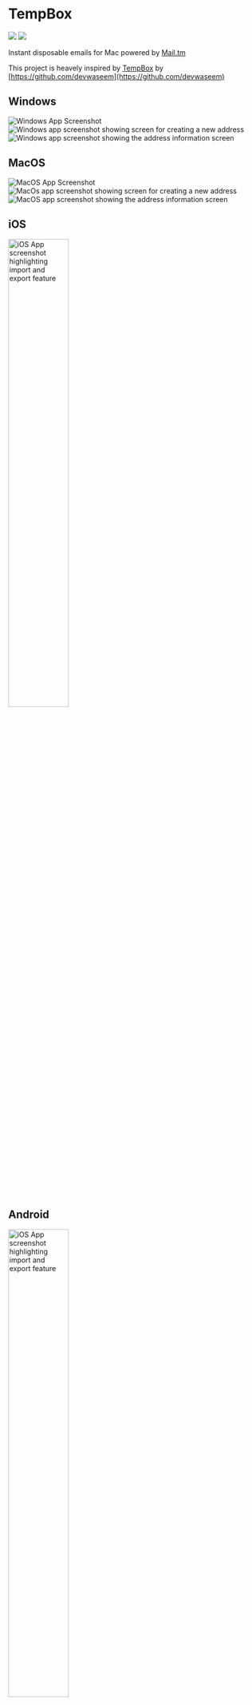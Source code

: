 # TempBox

<a href="https://raw.githubusercontent.com/rishi-singh26/TempBox-Flutter/main/LICENSE"><img src="https://img.shields.io/github/license/rishi-singh26/TempBox-Flutter"></a>
<a href="https://github.com/rishi-singh26/TempBox-Flutter/releases/"><img src="https://img.shields.io/github/v/release/rishi-singh26/TempBox-Flutter?display_name=tag"></a>


Instant disposable emails for Mac powered by [Mail.tm](https://mail.tm)

This project is heavely inspired by [TempBox](https://github.com/devwaseem/TempBox/tree/main) by [https://github.com/devwaseem](https://github.com/devwaseem)

## Windows

<img src="screenshots/windows/light/WindowsApp.png" alt="Windows App Screenshot"/>
<img src="screenshots/windows/dark/WindowsNewAddress.png" alt="Windows app screenshot showing screen for creating a new address"/>
<img src="screenshots/windows/light/WindowsAddressInfo.png" alt="Windows app screenshot showing the address information screen"/>

## MacOS

<img src="screenshots/macos/light/MacOsApp.png" alt="MacOS App Screenshot"/>
<img src="screenshots/macos/dark/MacOsNewAddress.png" alt="MacOs app screenshot showing screen for creating a new address"/>
<img src="screenshots/macos/light/MacOsAddressInfo.png" alt="MacOS app screenshot showing the address information screen"/>

## iOS

<!-- <img src="screenshots/ios/light/iOSApp.png" alt="MacOS App Screenshot" width="49%" alt="iOS App Screenshot" /> -->
<img src="screenshots/ios/light/iOSImportExport.png" alt="iOS App screenshot highlighting import and export feature" width="49%" />
<!-- <img src="screenshots/ios/light/iOSAddAddress.png" alt="iOS app screenshot showing screen for creating a new address" width="49%" /> -->
<!-- <img src="screenshots/ios/light/iOSAddressInfo.png" alt="iOS app screenshot showing address information screen" width="49%" /> -->


## Android

<!-- <img src="screenshots/android/light/AndroidApp.png" alt="MacOS App Screenshot" width="49%" alt="iOS App Screenshot" /> -->
<img src="screenshots/android/light/AndroidImportExport.png" alt="iOS App screenshot highlighting import and export feature" width="49%" />
<!-- <img src="screenshots/android/light/AndroidAddAddress.png" alt="iOS app screenshot showing screen for creating a new address" width="49%" /> -->
<!-- <img src="screenshots/android/light/AndroidAddressInfo.png" alt="iOS app screenshot showing address information screen" width="49%" /> -->



## Features
- [x] Multi-Platform Support
- [x] Export and Import email addresses
- [x] Create multiple accounts
- [x] Download attachemnts

## Dependencies
| Dependancy | Use |
|------------|-----|
|[mailtm_client](https://pub.dev/packages/mailtm_client) | for mail.tm API |
|[flutter_bloc](https://pub.dev/packages/flutter_bloc) | for state management |
|[hydrated_bloc](https://pub.dev/packages/hydrated_bloc) | for data persistance |
|[path_provider](https://pub.dev/packages/path_provider) | |
|[flutter_slidable](https://pub.dev/packages/flutter_slidable) | |
|[macos_ui](https://pub.dev/packages/macos_ui) | for creating macos UI |
|[fluent_ui](https://pub.dev/packages/fluent_ui) | for creating windows UI |
|[window_manager](https://pub.dev/packages/window_manager) | for managing window size, title bar, window buttons etc. |
|[url_launcher](https://pub.dev/packages/url_launcher) | for handling URLs |
|[flutter_widget_from_html_core](https://pub.dev/packages/flutter_widget_from_html_core) | for rendering HTML |
|[system_theme](https://pub.dev/packages/system_theme) | to get system accent color |
|[file_picker](https://pub.dev/packages/file_picker) | for import feature |
|[pull_down_button](https://pub.dev/packages/pull_down_button) | for iOS style dropdown button |
|[cupertino_modal_sheet](https://pub.dev/packages/cupertino_modal_sheet) | for iOS style modal sheet |

## Contribute 🤝

If you want to contribute to this project, you're always welcome!
You can contribute by filing issues, bugs and PRs.

### Contributing guidelines:
- Open issue regarding proposed change.
- Repo owner will contact you there.
- If your proposed change is approved, Fork this repo and do changes.
- Open PR against latest `development` branch. Add nice description in PR.
- You're done!

## 📱 Contact
Connect with us on [Linkedin](https://www.linkedin.com/in/rishi-singh-b2226415b/)

## License

TempBox-Flutter is released under the MIT license. See [LICENSE](https://raw.githubusercontent.com/devwaseem/TempBox/main/LICENSE) for details.
